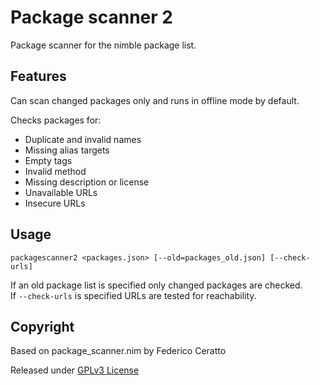 # Package scanner 2

Package scanner for the nimble package list.

## Features

Can scan changed packages only and runs in offline mode by default.

Checks packages for:

* Duplicate and invalid names
* Missing alias targets
* Empty tags
* Invalid method
* Missing description or license
* Unavailable URLs
* Insecure URLs

## Usage

```
packagescanner2 <packages.json> [--old=packages_old.json] [--check-urls]
```

If an old package list is specified only changed packages are checked.  
If `--check-urls` is specified URLs are tested for reachability.

## Copyright

Based on package_scanner.nim by Federico Ceratto

Released under [GPLv3 License](LICENSE.txt)
